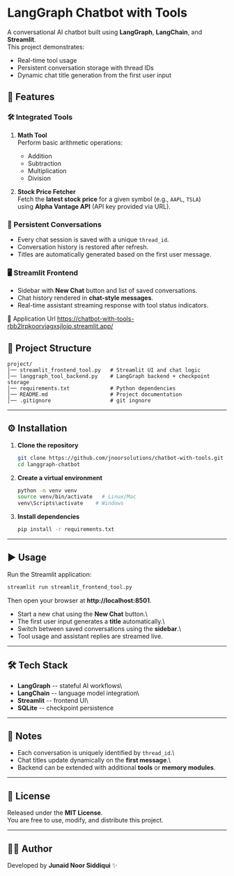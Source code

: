 # LangGraph Chatbot with Tools

A conversational AI chatbot built using **LangGraph**, **LangChain**, and **Streamlit**.  
This project demonstrates:

- Real-time tool usage  
- Persistent conversation storage with thread IDs  
- Dynamic chat title generation from the first user input  

## 🚀 Features

### 🛠️ Integrated Tools
1. **Math Tool**  
   Perform basic arithmetic operations:  
   - Addition  
   - Subtraction  
   - Multiplication  
   - Division  

2. **Stock Price Fetcher**  
   Fetch the **latest stock price** for a given symbol (e.g., `AAPL`, `TSLA`)  
   using **Alpha Vantage API** (API key provided via URL).  

### 💾 Persistent Conversations
- Every chat session is saved with a unique `thread_id`.  
- Conversation history is restored after refresh.  
- Titles are automatically generated based on the first user message.  

### 🖥️ Streamlit Frontend
- Sidebar with **New Chat** button and list of saved conversations.  
- Chat history rendered in **chat-style messages**.  
- Real-time assistant streaming response with tool status indicators.

🧪 Application Url
https://chatbot-with-tools-rbb2lrpkoorvjagxsjlojp.streamlit.app/

## 📂 Project Structure

    project/
    │── streamlit_frontend_tool.py   # Streamlit UI and chat logic
    │── langgraph_tool_backend.py    # LangGraph backend + checkpoint storage
    │── requirements.txt             # Python dependencies
    │── README.md                    # Project documentation
    │── .gitignore                   # git ingnore
    

------------------------------------------------------------------------

## ⚙️ Installation

1.  **Clone the repository**

    ``` bash
    git clone https://github.com/jnoorsolutions/chatbot-with-tools.git
    cd langgraph-chatbot
    ```

2.  **Create a virtual environment**

    ``` bash
    python -m venv venv
    source venv/bin/activate   # Linux/Mac
    venv\Scripts\activate    # Windows
    ```

3.  **Install dependencies**

    ``` bash
    pip install -r requirements.txt
    ```

------------------------------------------------------------------------

## ▶️ Usage

Run the Streamlit application:

``` bash
streamlit run streamlit_frontend_tool.py
```

Then open your browser at **http://localhost:8501**.

-   Start a new chat using the **New Chat** button.\
-   The first user input generates a **title** automatically.\
-   Switch between saved conversations using the **sidebar**.\
-   Tool usage and assistant replies are streamed live.

------------------------------------------------------------------------

## 🛠️ Tech Stack

-   **LangGraph** -- stateful AI workflows\
-   **LangChain** -- language model integration\
-   **Streamlit** -- frontend UI\
-   **SQLite** -- checkpoint persistence

------------------------------------------------------------------------

## 📌 Notes

-   Each conversation is uniquely identified by `thread_id`.\
-   Chat titles update dynamically on the **first message**.\
-   Backend can be extended with additional **tools** or **memory
    modules**.

------------------------------------------------------------------------

## 📜 License

Released under the **MIT License**.\
You are free to use, modify, and distribute this project.

---

## 👨‍💻 Author  
Developed by **Junaid Noor Siddiqui** ✨  
